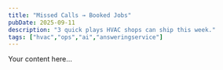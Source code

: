 ```yaml
---
title: "Missed Calls → Booked Jobs"
pubDate: 2025-09-11
description: "3 quick plays HVAC shops can ship this week."
tags: ["hvac","ops","ai","answeringservice"]
---
```

Your content here…
